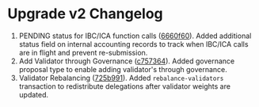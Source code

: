 # Upgrade v2 Changelog

1. PENDING status for IBC/ICA function calls
   ([6660f60](https://github.com/Stride-Labs/stride/commit/6660f60094674b2e077f3775982ab4acc8a5ea96)).
   Added additional status field on internal accounting records to track when
   IBC/ICA calls are in flight and prevent re-submission.
2. Add Validator through Governance
   ([c757364](https://github.com/Stride-Labs/stride/commit/c757364c4f532a8f7b9d17531f189c41cde90b14)).
   Added governance proposal type to enable adding validator's through
   governance.
3. Validator Rebalancing
   ([725b991](https://github.com/Stride-Labs/stride/commit/725b9912073e4ff8c1fd5574ba4ebd68ec6aee88)).
   Added `rebalance-validators` transaction to redistribute delegations after
   validator weights are updated.
